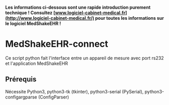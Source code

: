 **Les informations ci-dessous sont une rapide introduction purement technique !
Consultez [www.logiciel-cabinet-medical.fr](http://www.logiciel-cabinet-medical.fr/) pour toutes les informations sur le logiciel MedShakeEHR !**

# MedShakeEHR-connect
Ce script python fait l'interface entre un appareil de mesure avec port rs232 et l'application MedShakeEHR

## Prérequis
Nécessite Python3, python3-tk (tkinter), python3-serial (PySerial), python3-configargparse (ConfigParser)
